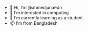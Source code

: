 - 👋 Hi, I’m @ahmedjunaedn
- 👀 I’m interested in computing
- 🌱 I’m currently learning as a student
- 📫 I'm from Bangladesh

<!---
ahmedjunaedn/ahmedjunaedn is a ✨ special ✨ repository because its `README.md` (this file) appears on your GitHub profile.
You can click the Preview link to take a look at your changes.
--->
